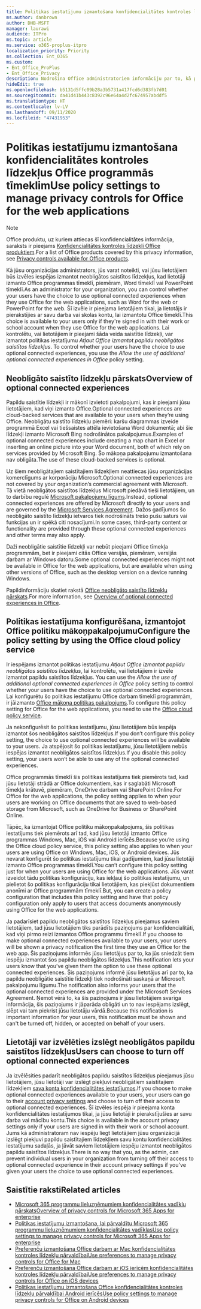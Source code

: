 ```yaml
---
title: Politikas iestatījumu izmantošana konfidencialitātes kontroles līdzekļus Office programmās tīmeklim
ms.author: danbrown
author: DHB-MSFT
manager: laurawi
audience: ITPro
ms.topic: article
ms.service: o365-proplus-itpro
localization_priority: Priority
ms.collection: Ent_O365
ms.custom:
- Ent_Office_ProPlus
- Ent_Office_Privacy
description: Nodrošina Office administratoriem informāciju par to, kā pārvaldīt Office konfidencialitātes kontroles līdzekļus tīmekļa programmās.
hideEdit: true
ms.openlocfilehash: b5131d5ffc09b28a3b5731a417fcd6d383fb7d01
ms.sourcegitcommit: da41d41b443c8392c96e64a4d2fc674957abddf5
ms.translationtype: HT
ms.contentlocale: lv-LV
ms.lasthandoff: 09/11/2020
ms.locfileid: "47431953"
---
```

# <a name="use-policy-settings-to-manage-privacy-controls-for-office-for-the-web-applications"></a><span data-ttu-id="d5055-103">Politikas iestatījumu izmantošana konfidencialitātes kontroles līdzekļus Office programmās tīmeklim</span><span class="sxs-lookup"><span data-stu-id="d5055-103">Use policy settings to manage privacy controls for Office for the web applications</span></span>

> [!NOTE]
> <span data-ttu-id="d5055-104">Office produktu, uz kuriem attiecas šī konfidencialitātes informācija, saraksts ir pieejams [Konfidencialitātes kontroles līdzekļi Office produktiem](products-versions-privacy-controls.md).</span><span class="sxs-lookup"><span data-stu-id="d5055-104">For a list of Office products covered by this privacy information, see [Privacy controls available for Office products](products-versions-privacy-controls.md).</span></span>

<span data-ttu-id="d5055-105">Kā jūsu organizācijas administrators, jūs varat noteikti, vai jūsu lietotājiem būs izvēles iespējas izmantot neobligātos saistītos līdzekļus, kad lietotāji izmanto Office programmas tīmeklī, piemēram, Word tīmeklī vai PowerPoint tīmeklī.</span><span class="sxs-lookup"><span data-stu-id="d5055-105">As an administrator for your organization, you can control whether your users have the choice to use optional connected experiences when they use Office for the web applications, such as Word for the web or PowerPoint for the web.</span></span> <span data-ttu-id="d5055-106">Šī izvēle ir pieejama lietotājiem tikai, ja lietotājs ir pierakstījies ar savu darba vai skolas kontu, lai izmantotu Office tīmeklī.</span><span class="sxs-lookup"><span data-stu-id="d5055-106">This choice is available to your users only if they're signed in with their work or school account when they use Office for the web applications.</span></span> <span data-ttu-id="d5055-107">Lai kontrolētu, vai lietotājiem ir pieejami šāda veida saistītie līdzekļi, var izmantot politikas iestatījumu *Atļaut Office izmantot papildu neobligātos saistītos līdzekļus*. </span><span class="sxs-lookup"><span data-stu-id="d5055-107">To control whether your users have the choice to use optional connected experiences, you use the *Allow the use of additional optional connected experiences in Office* policy setting.</span></span>

## <a name="overview-of-optional-connected-experiences"></a><span data-ttu-id="d5055-108">Neobligāto saistīto līdzekļu pārskats</span><span class="sxs-lookup"><span data-stu-id="d5055-108">Overview of optional connected experiences</span></span>

<span data-ttu-id="d5055-109">Papildu saistītie līdzekļi ir mākonī izvietoti pakalpojumi, kas ir pieejami jūsu lietotājiem, kad viņi izmanto Office.</span><span class="sxs-lookup"><span data-stu-id="d5055-109">Optional connected experiences are cloud-backed services that are available to your users when they’re using Office.</span></span> <span data-ttu-id="d5055-110">Neobligātu saistīto līdzekļu piemēri: karšu diagrammas izveide programmā Excel vai tiešsaistes attēla ievietošana Word dokumentā; abi šie līdzekļi izmanto Microsoft Bing nodrošinātos pakalpojumus.</span><span class="sxs-lookup"><span data-stu-id="d5055-110">Examples of optional connected experiences include creating a map chart in Excel or inserting an online picture into your Word document, both of which rely on services provided by Microsoft Bing.</span></span> <span data-ttu-id="d5055-111">Šo mākoņa pakalpojumu izmantošana nav obligāta.</span><span class="sxs-lookup"><span data-stu-id="d5055-111">The use of these cloud-backed services is optional.</span></span> 

<span data-ttu-id="d5055-112">Uz šiem neobligātajiem saistītajiem līdzekļiem neattiecas jūsu organizācijas komerclīgums ar korporāciju Microsoft.</span><span class="sxs-lookup"><span data-stu-id="d5055-112">Optional connected experiences are not covered by your organization’s commercial agreement with Microsoft.</span></span> <span data-ttu-id="d5055-113">Tā vietā neobligātos saistītos līdzekļus Microsoft piedāvā tieši lietotājiem, un to darbību regulē [Microsoft pakalpojumu līgums](https://www.microsoft.com/servicesagreement).</span><span class="sxs-lookup"><span data-stu-id="d5055-113">Instead, optional connected experiences are offered by Microsoft directly to your users and are governed by the [Microsoft Services Agreement](https://www.microsoft.com/servicesagreement).</span></span> <span data-ttu-id="d5055-114">Dažos gadījumos šo neobligāto saistīto līdzekļu ietvaros tiek nodrošināts trešo pušu saturs vai funkcijas un ir spēkā citi nosacījumi.</span><span class="sxs-lookup"><span data-stu-id="d5055-114">In some cases, third-party content or functionality are provided through these optional connected experiences and other terms may also apply.</span></span>

<span data-ttu-id="d5055-115">Daži neobligātie saistītie līdzekļi var nebūt pieejami Office tīmekļa programmām, bet ir pieejami citās Office versijās, piemēram, versijās darbam ar Windows datoru.</span><span class="sxs-lookup"><span data-stu-id="d5055-115">Some optional connected experiences might not be available in Office for the web applications, but are available when using other versions of Office, such as the desktop version on a device running Windows.</span></span>

<span data-ttu-id="d5055-116">Papildinformāciju skatiet rakstā [Office neobligāto saistīto līdzekļu pārskats](optional-connected-experiences.md).</span><span class="sxs-lookup"><span data-stu-id="d5055-116">For more information, see [Overview of optional connected experiences in Office](optional-connected-experiences.md).</span></span>

## <a name="configure-the-policy-setting-by-using-the-office-cloud-policy-service"></a><span data-ttu-id="d5055-117">Politikas iestatījuma konfigurēšana, izmantojot Office politiku mākoņpakalpojumu</span><span class="sxs-lookup"><span data-stu-id="d5055-117">Configure the policy setting by using the Office cloud policy service</span></span>

<span data-ttu-id="d5055-118">Ir iespējams izmantot politikas iestatījumu *Atļaut Office izmantot papildu neobligātos saistītos līdzekļus*, lai kontrolētu, vai lietotājiem ir izvēle izmantot papildu saistītos līdzekļus. </span><span class="sxs-lookup"><span data-stu-id="d5055-118">You can use the *Allow the use of additional optional connected experiences in Office* policy setting to control whether your users have the choice to use optional connected experiences.</span></span> <span data-ttu-id="d5055-119">Lai konfigurētu šo politikas iestatījumu Office darbam tīmeklī programmām, ir jāizmanto [Office mākoņa politikas pakalpojums](../overview-office-cloud-policy-service.md).</span><span class="sxs-lookup"><span data-stu-id="d5055-119">To configure this policy setting for Office for the web applications, you need to use the [Office cloud policy service](../overview-office-cloud-policy-service.md).</span></span>  

<span data-ttu-id="d5055-120">Ja nekonfigurēsit šo politikas iestatījumu, jūsu lietotājiem būs iespēja izmantot šos neobligātos saistītos līdzekļus.</span><span class="sxs-lookup"><span data-stu-id="d5055-120">If you don’t configure this policy setting, the choice to use optional connected experiences will be available to your users.</span></span> <span data-ttu-id="d5055-121">Ja atspējosit šo politikas iestatījumu, jūsu lietotājiem nebūs iespējas izmantot neobligātos saistītos līdzekļus.</span><span class="sxs-lookup"><span data-stu-id="d5055-121">If you disable this policy setting, your users won’t be able to use any of the optional connected experiences.</span></span>

<span data-ttu-id="d5055-122">Office programmās tīmeklī šis politikas iestatījums tiek piemērots tad, kad jūsu lietotāji strādā ar Office dokumentiem, kas ir saglabāti Microsoft tīmekļa krātuvē, piemēram, OneDrive darbam vai SharePoint Online.</span><span class="sxs-lookup"><span data-stu-id="d5055-122">For Office for the web applications, the policy setting applies to when your users are working on Office documents that are saved to web-based storage from Microsoft, such as OneDrive for Business or SharePoint Online.</span></span>

<span data-ttu-id="d5055-123">Tāpēc, ka izmantojat Office politiku mākoņpakalpojums, šis politikas iestatījums tiek piemērots arī tad, kad jūsu lietotāji izmanto Office programmas Windows, Mac, iOS vai Android ierīcēs.</span><span class="sxs-lookup"><span data-stu-id="d5055-123">Because you’re using the Office cloud policy service, this policy setting also applies to when your users are using Office on Windows, Mac, iOS, or Android devices.</span></span> <span data-ttu-id="d5055-124">Jūs nevarat konfigurēt šo politikas iestatījumu tikai gadījumiem, kad jūsu lietotāji izmanto Office programmas tīmeklī.</span><span class="sxs-lookup"><span data-stu-id="d5055-124">You can’t configure this policy setting just for when your users are using Office for the web applications.</span></span> <span data-ttu-id="d5055-125">Jūs varat izveidot tādu politikas konfigurāciju, kas iekļauj šo politikas iestatījumu, un pielietot šo politikas konfigurāciju tikai lietotājiem, kas piekļūst dokumentiem anonīmi ar Office programmām tīmeklī.</span><span class="sxs-lookup"><span data-stu-id="d5055-125">But, you can create a policy configuration that includes this policy setting and have that policy configuration only apply to users that access documents anonymously using Office for the web applications.</span></span>

<span data-ttu-id="d5055-126">Ja padarīsiet papildu neobligātos saistītos līdzekļus pieejamus saviem lietotājiem, tad jūsu lietotājiem tiks parādīts paziņojums par konfidencialitāti, kad viņi pirmo reizi izmantos Office programmu tīmeklī.</span><span class="sxs-lookup"><span data-stu-id="d5055-126">If you choose to make optional connected experiences available to your users, your users will be shown a privacy notification the first time they use an Office for the web app.</span></span> <span data-ttu-id="d5055-127">Šis paziņojums informēs jūsu lietotājus par to, ka jūs sniedzāt tiem iespēju izmantot šos papildu neobligātos līdzekļus.</span><span class="sxs-lookup"><span data-stu-id="d5055-127">This notification lets your users know that you’ve given them the option to use these optional connected experiences.</span></span> <span data-ttu-id="d5055-128">Šis paziņojums informē jūsu lietotājus arī par to, ka papildu neobligātie saistītie līdzekļi tiek nodrošināti saskaņā ar Microsoft pakalpojumu līgumu.</span><span class="sxs-lookup"><span data-stu-id="d5055-128">The notification also informs your users that the optional connected experiences are provided under the Microsoft Services Agreement.</span></span> <span data-ttu-id="d5055-129">Ņemot vērā to, ka šis paziņojums ir jūsu lietotājiem svarīga informācija, šis paziņojums ir jāparāda obligāti un to nav iespējams izslēgt, slēpt vai tam piekrist jūsu lietotāju vārdā.</span><span class="sxs-lookup"><span data-stu-id="d5055-129">Because this notification is important information for your users, this notification must be shown and can't be turned off, hidden, or accepted on behalf of your users.</span></span>

## <a name="users-can-choose-to-turn-off-optional-connected-experiences"></a><span data-ttu-id="d5055-130">Lietotāji var izvēlēties izslēgt neobligātos papildu saistītos līdzekļus</span><span class="sxs-lookup"><span data-stu-id="d5055-130">Users can choose to turn off optional connected experiences</span></span>

<span data-ttu-id="d5055-131">Ja izvēlēsities padarīt neobligātos papildu saistītos līdzekļus pieejamus jūsu lietotājiem, jūsu lietotāji var izslēgt piekļuvi neobligātiem saistītajiem līdzekļiem [sava konta konfidencialitātes iestatījumos](https://support.microsoft.com/office/3e7bc183-bf52-4fd0-8e6b-78978f7f121b#ID0EAADAAA=Online).</span><span class="sxs-lookup"><span data-stu-id="d5055-131">If you choose to make optional connected experiences available to your users, your users can go to their [account privacy settings](https://support.microsoft.com/office/3e7bc183-bf52-4fd0-8e6b-78978f7f121b#ID0EAADAAA=Online) and choose to turn off their access to optional connected experiences.</span></span> <span data-ttu-id="d5055-132">Šī izvēles iespēja ir pieejama konta konfidencialitātes iestatījumos tikai, ja jūsu lietotāji ir pierakstījušies ar savu darba vai mācību kontu.</span><span class="sxs-lookup"><span data-stu-id="d5055-132">This choice is available in the account privacy settings only if your users are signed in with their work or school account.</span></span> <span data-ttu-id="d5055-133">Jums kā administratoram nav iespēju liegt lietotājiem jūsu organizācijā izslēgt piekļuvi papildu saistītajiem līdzekļiem savu kontu konfidencialitātes iestatījumu sadaļās, ja ļāvāt saviem lietotājiem iespēju izmantot neobligātos papildu saistītos līdzekļus.</span><span class="sxs-lookup"><span data-stu-id="d5055-133">There is no way that you, as the admin, can prevent individual users in your organization from turning off their access to optional connected experience in their account privacy settings if you've given your users the choice to use optional connected experiences.</span></span>

## <a name="related-articles"></a><span data-ttu-id="d5055-134">Saistītie raksti</span><span class="sxs-lookup"><span data-stu-id="d5055-134">Related articles</span></span>

- [<span data-ttu-id="d5055-135">Microsoft 365 programmu lieluzņēmumiem konfidencialitātes vadīklu pārskats</span><span class="sxs-lookup"><span data-stu-id="d5055-135">Overview of privacy controls for Microsoft 365 Apps for enterprise</span></span>](overview-privacy-controls.md)
- [<span data-ttu-id="d5055-136">Politikas iestatījumu izmantošana, lai pārvaldītu Microsoft 365 programmu lieluzņēmumiem konfidencialitātes vadīklas</span><span class="sxs-lookup"><span data-stu-id="d5055-136">Use policy settings to manage privacy controls for Microsoft 365 Apps for enterprise</span></span>](manage-privacy-controls.md)
- [<span data-ttu-id="d5055-137">Preferenču izmantošana Office darbam ar Mac konfidencialitātes kontroles līdzekļu pārvaldībai</span><span class="sxs-lookup"><span data-stu-id="d5055-137">Use preferences to manage privacy controls for Office for Mac</span></span>](mac-privacy-preferences.md)
- [<span data-ttu-id="d5055-138">Preferenču izmantošana Office darbam ar iOS ierīcēm konfidencialitātes kontroles līdzekļu pārvaldībai</span><span class="sxs-lookup"><span data-stu-id="d5055-138">Use preferences to manage privacy controls for Office on iOS devices</span></span>](ios-privacy-preferences.md)
- [<span data-ttu-id="d5055-139">Politikas iestatījumu izmantošana Office konfidencialitātes kontroles līdzekļu pārvaldībai Android ierīcēs</span><span class="sxs-lookup"><span data-stu-id="d5055-139">Use policy settings to manage privacy controls for Office on Android devices</span></span>](android-privacy-controls.md)